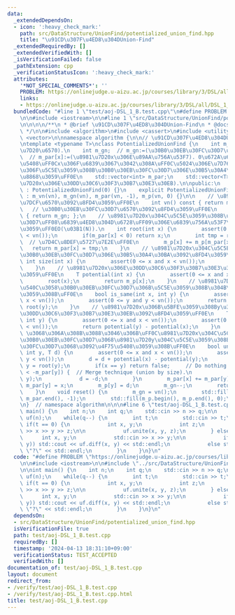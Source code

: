 ```yaml
---
data:
  _extendedDependsOn:
  - icon: ':heavy_check_mark:'
    path: src/DataStructure/UnionFind/potentialized_union_find.hpp
    title: "\u91CD\u307F\u4ED8\u304DUnion-Find"
  _extendedRequiredBy: []
  _extendedVerifiedWith: []
  _isVerificationFailed: false
  _pathExtension: cpp
  _verificationStatusIcon: ':heavy_check_mark:'
  attributes:
    '*NOT_SPECIAL_COMMENTS*': ''
    PROBLEM: https://onlinejudge.u-aizu.ac.jp/courses/library/3/DSL/all/DSL_1_B
    links:
    - https://onlinejudge.u-aizu.ac.jp/courses/library/3/DSL/all/DSL_1_B
  bundledCode: "#line 1 \"test/aoj-DSL_1_B.test.cpp\"\n#define PROBLEM \"https://onlinejudge.u-aizu.ac.jp/courses/library/3/DSL/all/DSL_1_B\"\
    \n\n#include <iostream>\n\n#line 1 \"src/DataStructure/UnionFind/potentialized_union_find.hpp\"\
    \n\n\n\n/**\n * @brief \u91CD\u307F\u4ED8\u304DUnion-Find\n * @docs docs/DataStructure/UnionFind/potentialized_union_find.md\n\
    \ */\n\n#include <algorithm>\n#include <cassert>\n#include <utility>\n#include\
    \ <vector>\n\nnamespace algorithm {\n\n// \u91CD\u307F\u4ED8\u304DUnion-Find\uFF0E\
    \ntemplate <typename T>\nclass PotentializedUnionFind {\n    int m_vn;  // m_vn:=(\u8981\
    \u7D20\u6570).\n    int m_gn;  // m_gn:=(\u30B0\u30EB\u30FC\u30D7\u6570).\n  \
    \  // m_par[x]:=(\u8981\u7D20x\u306E\u89AA\u756A\u53F7). 0\u672A\u6E80\u306E\u5834\
    \u5408\uFF0Cx\u306F\u6839\u3067\u3042\u308A\uFF0C\u5024\u306E\u7D76\u5BFE\u5024\
    \u306F\u5C5E\u3059\u308B\u30B0\u30EB\u30FC\u30D7\u306E\u30B5\u30A4\u30BA\u3092\
    \u8868\u3059\uFF0E\n    std::vector<int> m_par;\n    std::vector<T> m_p;  // m_p[x]:=(\u8981\
    \u7D20x\u306E\u30DD\u30C6\u30F3\u30B7\u30E3\u30EB).\n\npublic:\n    PotentializedUnionFind()\
    \ : PotentializedUnionFind(0) {}\n    explicit PotentializedUnionFind(size_t vn)\
    \ : m_vn(vn), m_gn(vn), m_par(vn, -1), m_p(vn, 0) {}\n\n    // \u8981\u7D20\u306E\
    \u7DCF\u6570\u3092\u8FD4\u3059\uFF0E\n    int vn() const { return m_vn; };\n \
    \   // \u30B0\u30EB\u30FC\u30D7\u6570\u3092\u8FD4\u3059\uFF0E\n    int gn() const\
    \ { return m_gn; };\n    // \u8981\u7D20x\u304C\u5C5E\u3059\u308B\u30B0\u30EB\u30FC\
    \u30D7\uFF08\u6839\u4ED8\u304D\u6728\uFF09\u306E\u6839\u756A\u53F7\u3092\u8FD4\
    \u3059\uFF0EO(\u03B1(N)).\n    int root(int x) {\n        assert(0 <= x and x\
    \ < vn());\n        if(m_par[x] < 0) return x;\n        int tmp = root(m_par[x]);\
    \  // \u7D4C\u8DEF\u5727\u7E2E\uFF0E\n        m_p[x] += m_p[m_par[x]];\n     \
    \   return m_par[x] = tmp;\n    }\n    // \u8981\u7D20x\u304C\u5C5E\u3059\u308B\
    \u30B0\u30EB\u30FC\u30D7\u306E\u30B5\u30A4\u30BA\u3092\u8FD4\u3059\uFF0E\n   \
    \ int size(int x) {\n        assert(0 <= x and x < vn());\n        return -m_par[root(x)];\n\
    \    }\n    // \u8981\u7D20x\u306E\u30DD\u30C6\u30F3\u30B7\u30E3\u30EB\u3092\u8FD4\
    \u3059\uFF0E\n    T potential(int x) {\n        assert(0 <= x and x < vn());\n\
    \        root(x);\n        return m_p[x];\n    }\n    // \u8981\u7D20x, y\u304C\
    \u540C\u3058\u30B0\u30EB\u30FC\u30D7\u306B\u5C5E\u3059\u308B\u304B\u5224\u5B9A\
    \u3059\u308B\uFF0E\n    bool is_same(int x, int y) {\n        assert(0 <= x and\
    \ x < vn());\n        assert(0 <= y and y < vn());\n        return root(x) ==\
    \ root(y);\n    }\n    // \u8981\u7D20x\u306B\u5BFE\u3059\u308By\u306E\u76F8\u5BFE\
    \u30DD\u30C6\u30F3\u30B7\u30E3\u30EB\u3092\u8FD4\u3059\uFF0E\n    T diff(int x,\
    \ int y) {\n        assert(0 <= x and x < vn());\n        assert(0 <= y and y\
    \ < vn());\n        return potential(y) - potential(x);\n    }\n    // diff(x,y)==d\
    \ \u3068\u306A\u308B\u3088\u3046\u306B\uFF0C\u8981\u7D20x\u304C\u5C5E\u3059\u308B\
    \u30B0\u30EB\u30FC\u30D7\u3068\u8981\u7D20y\u304C\u5C5E\u3059\u308B\u30B0\u30EB\
    \u30FC\u30D7\u3068\u3092\u4F75\u5408\u3059\u308B\uFF0E\n    bool unite(int x,\
    \ int y, T d) {\n        assert(0 <= x and x < vn());\n        assert(0 <= y and\
    \ y < vn());\n        d = d + potential(x) - potential(y);\n        x = root(x),\
    \ y = root(y);\n        if(x == y) return false;     // Do nothing.\n        if(-m_par[x]\
    \ < -m_par[y]) {  // Merge technique (union by size).\n            std::swap(x,\
    \ y);\n            d = -d;\n        }\n        m_par[x] += m_par[y];\n       \
    \ m_par[y] = x;\n        m_p[y] = d;\n        m_gn--;\n        return true;\n\
    \    }\n    void reset() {\n        m_gn = vn();\n        std::fill(m_par.begin(),\
    \ m_par.end(), -1);\n        std::fill(m_p.begin(), m_p.end(), 0);\n    }\n};\n\
    \n}  // namespace algorithm\n\n\n#line 6 \"test/aoj-DSL_1_B.test.cpp\"\n\nint\
    \ main() {\n    int n;\n    int q;\n    std::cin >> n >> q;\n\n    algorithm::PotentializedUnionFind<int>\
    \ uf(n);\n    while(q--) {\n        int t;\n        std::cin >> t;\n\n       \
    \ if(t == 0) {\n            int x, y;\n            int z;\n            std::cin\
    \ >> x >> y >> z;\n\n            uf.unite(x, y, z);\n        } else {\n      \
    \      int x, y;\n            std::cin >> x >> y;\n\n            if(uf.is_same(x,\
    \ y)) std::cout << uf.diff(x, y) << std::endl;\n            else std::cout <<\
    \ \"?\" << std::endl;\n        }\n    }\n}\n"
  code: "#define PROBLEM \"https://onlinejudge.u-aizu.ac.jp/courses/library/3/DSL/all/DSL_1_B\"\
    \n\n#include <iostream>\n\n#include \"../src/DataStructure/UnionFind/potentialized_union_find.hpp\"\
    \n\nint main() {\n    int n;\n    int q;\n    std::cin >> n >> q;\n\n    algorithm::PotentializedUnionFind<int>\
    \ uf(n);\n    while(q--) {\n        int t;\n        std::cin >> t;\n\n       \
    \ if(t == 0) {\n            int x, y;\n            int z;\n            std::cin\
    \ >> x >> y >> z;\n\n            uf.unite(x, y, z);\n        } else {\n      \
    \      int x, y;\n            std::cin >> x >> y;\n\n            if(uf.is_same(x,\
    \ y)) std::cout << uf.diff(x, y) << std::endl;\n            else std::cout <<\
    \ \"?\" << std::endl;\n        }\n    }\n}\n"
  dependsOn:
  - src/DataStructure/UnionFind/potentialized_union_find.hpp
  isVerificationFile: true
  path: test/aoj-DSL_1_B.test.cpp
  requiredBy: []
  timestamp: '2024-04-13 18:31:10+09:00'
  verificationStatus: TEST_ACCEPTED
  verifiedWith: []
documentation_of: test/aoj-DSL_1_B.test.cpp
layout: document
redirect_from:
- /verify/test/aoj-DSL_1_B.test.cpp
- /verify/test/aoj-DSL_1_B.test.cpp.html
title: test/aoj-DSL_1_B.test.cpp
---
```

